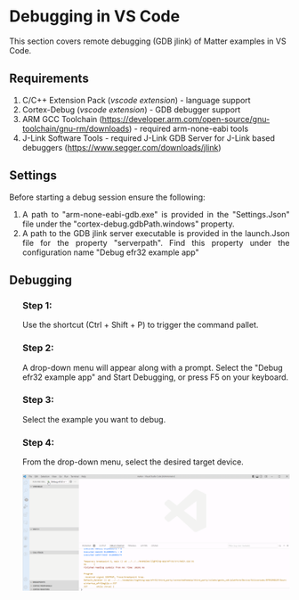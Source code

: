 # Debugging in VS Code

This section covers remote debugging (GDB jlink) of Matter examples in VS Code.

## Requirements

1. C/C++ Extension Pack (_vscode extension_) - language support
2. Cortex-Debug (_vscode extension_) - GDB debugger support
3. ARM GCC Toolchain
   (https://developer.arm.com/open-source/gnu-toolchain/gnu-rm/downloads) -
   required arm-none-eabi tools
4. J-Link Software Tools - required J-Link GDB Server for J-Link based debuggers
   (https://www.segger.com/downloads/jlink)

## Settings

Before starting a debug session ensure the following:

<ol>
<div style="text-align: justify"> 
  <li> A path to "arm-none-eabi-gdb.exe" is provided in the "Settings.Json" file under the "cortex-debug.gdbPath.windows" property.</li>  
  <li> A path to the GDB jlink server executable is provided in the launch.Json file for the property "serverpath". Find this property under the configuration name "Debug efr32 example app"</li>
</ol>

## Debugging

<ol>

### Step 1:

Use the shortcut (Ctrl + Shift + P) to trigger the command pallet.

### Step 2:

A drop-down menu will appear along with a prompt. Select the "Debug efr32 example app" and Start Debugging, or press F5 on
your keyboard.

### Step 3:

Select the example you want to debug.

### Step 4:

From the drop-down menu, select the desired target device.

![](../../images/debug_session.gif)

## </ol>
